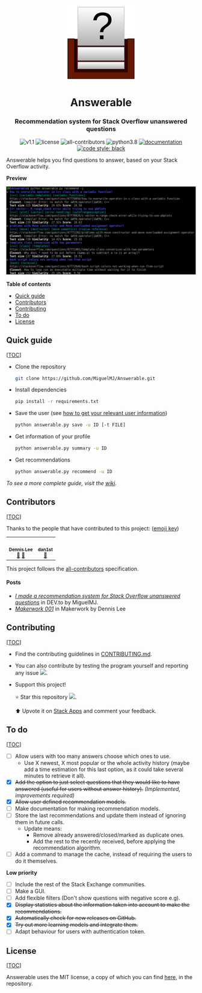 <p align="center">
    <img src="doc/logo.svg" height="200px" alt="logo" title="Answerable">
</p>
<h1 align="center">Answerable</h1>
<h3 align="center">Recommendation system for Stack Overflow unanswered questions</h3>
<p align="center">
    <img title="v1.1" alt="v1.1" src="https://img.shields.io/badge/version-v1.1-informational?style=flat-square"
    <a href="LICENSE">
        <img title="MIT License" alt="license" src="https://img.shields.io/badge/license-MIT-informational?style=flat-square">
    </a>
	<img title="all-contributors" alt="all-contributors" src="https://img.shields.io/github/all-contributors/MiguelMJ/Answerable?color=informational&style=flat-square">
	<img title="python3.8" alt="python3.8" src="https://img.shields.io/badge/python-3.8-informational?style=flat-square">
	<a href="https://github.com/MiguelMJ/Answerable/wiki">
        <img title="documentation" alt="documentation" src="https://img.shields.io/badge/documentation-wiki-success?style=flat-square">
    </a>
	<a href="https://github.com/psf/black">
        <img title="code style: black" alt="code style: black" src="https://img.shields.io/badge/code%20style-black-000000.svg?style=flat-square">
    </a>
</p>



Answerable helps you find questions to answer, based on your Stack Overflow activity.

**Preview**

<p align="center"><img src="doc/preview.png" alt="preview"></p>

**Table of contents**

<span id="toc"></span>

  - [Quick guide](#Quick-guide30)
  - [Contributors](#contributors)
  - [Contributing](#Contributing66)
  - [To do](#To-do77)
  - [License](#License99)

<h2 id="Quick-guide30">Quick guide</h2> 

[[TOC](#toc)]

- Clone the repository

    ```bash
    git clone https://github.com/MiguelMJ/Answerable.git
    ```

- Install dependencies

    ```bash
    pip install -r requirements.txt
    ```

- Save the user (see [how to get your relevant user information](https://github.com/MiguelMJ/Answerable/wiki/Getting_user_info))

    ```bash
    python answerable.py save -u ID [-t FILE]
    ```

- Get information of your profile

    ```bash
    python answerable.py summary -u ID
    ```

- Get recommendations

  ```bash
  python answerable.py recommend -u ID
  ```

_To see a more complete guide, visit the [wiki](https://github.com/MiguelMJ/Answerable/wiki)._

<h2 id="contributors">Contributors</h2> 

[[TOC](#toc)]

Thanks to the people that have contributed to this project: ([emoji key](https://allcontributors.org/docs/en/emoji-key))

<!-- ALL-CONTRIBUTORS-LIST:START - Do not remove or modify this section -->
<!-- prettier-ignore-start -->
<!-- markdownlint-disable -->
<table>
  <tr>
    <td align="center"><a href="https://fxgit.work"><img src="https://avatars.githubusercontent.com/u/1080112?v=4?s=100" width="100px;" alt=""/><br /><sub><b>Dennis Lee</b></sub></a><br /><a href="https://github.com/MiguelMJ/Answerable/issues?q=author%3Adennislwm" title="Bug reports">🐛</a> <a href="#blog-dennislwm" title="Blogposts">📝</a></td>
    <td align="center"><a href="https://github.com/danthe1st"><img src="https://avatars.githubusercontent.com/u/34687786?v=4?s=100" width="100px;" alt=""/><br /><sub><b>dan1st</b></sub></a><br /><a href="https://github.com/MiguelMJ/Answerable/commits?author=danthe1st" title="Documentation">📖</a></td>
  </tr>
</table>
<!-- markdownlint-restore -->
<!-- prettier-ignore-end -->

<!-- ALL-CONTRIBUTORS-LIST:END -->

This project follows the [all-contributors](https://allcontributors.org/) specification.

#### Posts

- [*I made a recommendation system for Stack Overflow unanswered questions*](https://dev.to/miguelmj/i-made-a-recommendation-system-for-stack-overflow-unanswered-questions-280a) in DEV.to by MiguelMJ.
- <a id="blog-dennislwm" href="https://makerwork.substack.com/p/makerwork001"><i>Makerwork 001</i></a> in Makerwork by Dennis Lee

<h2 id="Contributing66">Contributing</h2> 

[[TOC](#toc)]

- Find the contributing guidelines in [CONTRIBUTING.md](CONTRIBUTING.md).

- You can also contribute by testing the program yourself and reporting any issue [![](https://img.shields.io/github/issues/MiguelMJ/Answerable?style=social)](https://github.com/MiguelMJ/Answerable/issues).
- Support this project!

  :star: Star this repository [![](https://img.shields.io/github/stars/MiguelMJ/Answerable?style=social)](https://github.com/MiguelMJ/Answerable/stargazers).

  :arrow_up: Upvote it on [Stack Apps](https://stackapps.com/questions/8805/placeholder-answerable-a-recomendator-of-unanswered-questions) and comment your feedback.

<h2 id="To-do77">To do</h2> 

[[TOC](#toc)]

- [ ] Allow users with too many answers choose which ones to use.
  - Use X newest, X most popular or the whole activity history (maybe add a time estimation for this last option, as it could take several minutes to retrieve it all).
- [x] ~~Add the option to just select questions that they would like to have answered (useful for users without answer history).~~ *(Implemented, improvements required)*
- [x] ~~Allow user defined recommendation models.~~
- [ ] Make documentation for making recommendation models.
- [ ] Store the last recommendations and update them instead of ignoring them in future calls.
  - Update means:
    - Remove already answered/closed/marked as duplicate ones.
    - Add the rest to the recently received, before applying the recommendation algorithm.
- [ ] Add a command to manage the cache, instead of requiring the users to do it themselves.

**Low priority**

- [ ] Include the rest of the Stack Exchange communities.
- [ ] Make a GUI.
- [ ] Add flexible filters (Don't show questions with negative score e.g).
- [x] ~~Display statistics about the information taken into account to make the recommendations.~~
- [x] ~~Automatically check for new releases on GitHub.~~
- [x] ~~Try out more learning models and integrate them.~~
- [ ] Adapt behaviour for users with authentication token.

<h2 id="License99">License</h2> 

[[TOC](#toc)]

Answerable uses the MIT license, a copy of which you can find [here](LICENSE), in the repository.

